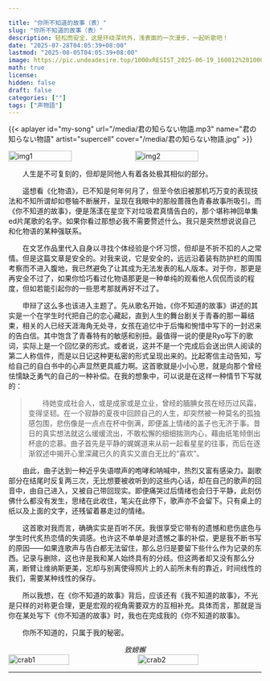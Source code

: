 ```yaml
---

title: "你所不知道的故事（表）"
slug: "你所不知道的故事（表）"
description: 轻松而安全，这是环绕深坑外，浅表面的一次漫步，一起听歌吧！
date: "2025-07-28T04:05:39+08:00"
lastmod: "2025-08-05T04:05:39+08:00"
image: https://pic.undeadesire.top/1000xRESIST_2025-06-19_160012%201000xRESIST.jpg
math: true
license: 
hidden: false
draft: false 
categories: [""]
tags: ["声物語"]
---
```


{{< aplayer
  id="my-song"
  url="/media/君の知らない物語.mp3"
  name="君の知らない物語"
  artist="supercell"
  cover="/media/君の知らない物語.jpg" >}}

<div style="display: flex; margin: 0; padding: 0;">
  <img src="https://pic.undeadesire.top/mpv_2025-08-05_205829%20%5BSAIO-Raws%5D_Bakemonogatari_12_%5BBD_1920x1080_HEVC-1.jpg" alt="img1" style="width: 50%; margin: 0; padding: 0; display: block;">
  <img src="https://pic.undeadesire.top/mpv_2025-08-05_210015%20%5BSAIO-Raws%5D_Bakemonogatari_12_%5BBD_1920x1080_HEVC-1.jpg" alt="img2" style="width: 50%; margin: 0; padding: 0; display: block;">
</div>





　　人生是不可复刻的，但却是同他人有着各处极其相似的部分。

　　遥想看《化物语》，已不知是何年何月了，但至今依旧被那机巧万变的表现技法和不知所谓却如卷轴不断展开，呈现在我眼中的那般蔷薇色青春故事所吸引。而《你不知道的故事》，便是荡漾在星空下对垃圾君真情告白的，那个堪称神回单集ed片尾歌的名字。如果你看过那想必我不需要赘述什么。我只是突然想说说自己和化物语的某种强联系。

　　在文艺作品里代入自身以寻找个体经验是个坏习惯，但却是不折不扣的人之常情。但是这篇文章是安全的。对我来说，它是安全的，远远沿着装有防护栏的周围考察而不进入腹地，我已然避免了让其成为无法发表的私人版本。对于你，那更是再安全不过了，如果你恰巧看过化物语那更是一种单纯的观看他人侃侃而谈的程度，但如若能引起你的一些思考那就再好不过了。

　　申辩了这么多也该进入主题了。先从歌名开始，《你不知道的故事》讲述的其实是一个在学生时代把自己的恋心藏起，直到人生的舞台剧关于青春的那一幕结束，相关的人已经天涯海角无处寻，女孩在追忆中于后悔和惋惜中写下的一封迟来的告白信。其中饱含了青春特有的敏感和别扭。最值得一说的便是Ryo写下的歌词，实际上是一个回忆录的形式。或者说，这并不是一个完成后会送出供人阅读的第二人称信件，而是以日记这种更私密的形式呈现出来的。比起寄信主动告知，写给自己的自白书中的心声显然更具威力啊。这首歌就是小小心思，就是向那个曾经怯懦缺乏勇气的自己的一种补偿。在我的想象中，可以说是在这样一种情节下写就的：

<blockquote>　　待她变成社会人，或是成家或是立业，曾经的腼腆女孩在经历过风霜，变得坚韧。在一个寂静的夏夜中回顾自己的人生，却突然被一种莫名的孤独感包围，悲伤像是一点点在杯中倒满，即便盖上情绪的盖子也无济于事。昔日的真实想法就这么缓缓流出，不敢松懈的细细揣测内心，藉由纸笔倾倒出杯底的恋慕。曲子首先是平静的娓娓道来从前一起看星星的往事，而后在逐渐叙述中揭开心里深藏已久的真实又直白无比的“喜欢”。</blockquote>

　　由此，曲子达到一种近乎失语噤声的咆哮和呐喊中，热烈又富有感染力。副歌部分在结尾时反复两三次，无比想要被收听到的这些内心话，却在自己的歌声的回音中，由自己进入，又被自己带回现实。即便痛哭过后情绪也会归于平静，此刻仿佛什么都没有发生，思绪在此收住，笔尖在此停下，歌声亦不会留下。只有桌上的纸以及上面的文字，还残留着暴走过的情绪。

　　这首歌对我而言，确确实实是百听不厌。我很享受它带有的遗憾和悲伤底色与学生时代炙热恋情的失调感。也许这不单单是对遗憾之事的补偿，更是我不断书写的原因——如果连歌声与告白都无法留住，那么总归是要留下些什么作为记录的东西。记录与删除，这也许是我和某人始终具有的分歧。但这两者却又没有那么分离，断臂让维纳斯更美，忘却与别离使得照片上的人前所未有的靠近，时间线性的我们，需要某种线性的保存。

　　所以我想，在《你不知道的故事》背后，应该还有《我不知道的故事》，不光是只样的对称更合理，更是宏观的视角需要双方的互相补充。具体而言，那就是当你在某处写下《你不知道的故事》时，我也在完成我的《你不知道的故事》。

　　你所不知道的，只属于我的秘密。



<center><i>致螃蠏</i></center>  
  

<div style="display: flex; justify-content: space-between;">
  <img src="https://pic.undeadesire.top/crab_2.jpg" alt="crab1" style="width: 49%; object-fit: contain;">
  <img src="https://pic.undeadesire.top/crab_1.jpg" alt="crab2" style="width: 49%; object-fit: contain;">
</div>

---
